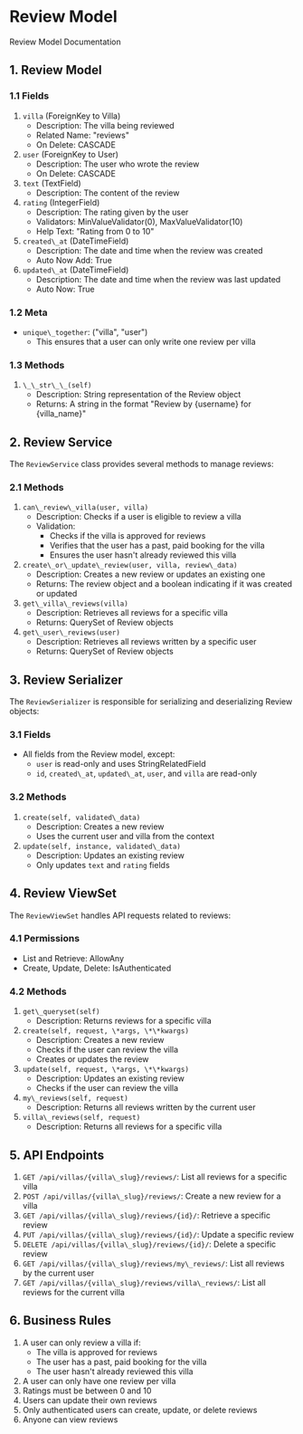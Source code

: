 # Review Model   
Review Model Documentation   
## 1. Review Model   
### 1.1 Fields   
1. `villa` (ForeignKey to Villa)   
    - Description: The villa being reviewed   
    - Related Name: "reviews"   
    - On Delete: CASCADE   
2. `user` (ForeignKey to User)   
    - Description: The user who wrote the review   
    - On Delete: CASCADE   
3. `text` (TextField)   
    - Description: The content of the review   
4. `rating` (IntegerField)   
    - Description: The rating given by the user   
    - Validators: MinValueValidator(0), MaxValueValidator(10)   
    - Help Text: "Rating from 0 to 10"   
5. `created\_at` (DateTimeField)   
    - Description: The date and time when the review was created   
    - Auto Now Add: True   
6. `updated\_at` (DateTimeField)   
    - Description: The date and time when the review was last updated   
    - Auto Now: True   
   
### 1.2 Meta   
- `unique\_together`: ("villa", "user")   
    - This ensures that a user can only write one review per villa   
   
### 1.3 Methods   
1. `\_\_str\_\_(self)`   
    - Description: String representation of the Review object   
    - Returns: A string in the format "Review by {username} for {villa\_name}"   
   
## 2. Review Service   
The `ReviewService` class provides several methods to manage reviews:   
### 2.1 Methods   
1. `can\_review\_villa(user, villa)`   
    - Description: Checks if a user is eligible to review a villa   
    - Validation:   
        - Checks if the villa is approved for reviews   
        - Verifies that the user has a past, paid booking for the villa   
        - Ensures the user hasn't already reviewed this villa   
2. `create\_or\_update\_review(user, villa, review\_data)`   
    - Description: Creates a new review or updates an existing one   
    - Returns: The review object and a boolean indicating if it was created or updated   
3. `get\_villa\_reviews(villa)`   
    - Description: Retrieves all reviews for a specific villa   
    - Returns: QuerySet of Review objects   
4. `get\_user\_reviews(user)`   
    - Description: Retrieves all reviews written by a specific user   
    - Returns: QuerySet of Review objects   
   
## 3. Review Serializer   
The `ReviewSerializer` is responsible for serializing and deserializing Review objects:   
### 3.1 Fields   
- All fields from the Review model, except:   
    - `user` is read-only and uses StringRelatedField   
    - `id`, `created\_at`, `updated\_at`, `user`, and `villa` are read-only   
   
### 3.2 Methods   
1. `create(self, validated\_data)`   
    - Description: Creates a new review   
    - Uses the current user and villa from the context   
2. `update(self, instance, validated\_data)`   
    - Description: Updates an existing review   
    - Only updates `text` and `rating` fields   
   
## 4. Review ViewSet   
The `ReviewViewSet` handles API requests related to reviews:   
### 4.1 Permissions   
- List and Retrieve: AllowAny   
- Create, Update, Delete: IsAuthenticated   
   
### 4.2 Methods   
1. `get\_queryset(self)`   
    - Description: Returns reviews for a specific villa   
2. `create(self, request, \*args, \*\*kwargs)`   
    - Description: Creates a new review   
    - Checks if the user can review the villa   
    - Creates or updates the review   
3. `update(self, request, \*args, \*\*kwargs)`   
    - Description: Updates an existing review   
    - Checks if the user can review the villa   
4. `my\_reviews(self, request)`   
    - Description: Returns all reviews written by the current user   
5. `villa\_reviews(self, request)`   
    - Description: Returns all reviews for a specific villa   
   
## 5. API Endpoints   
1. `GET /api/villas/{villa\_slug}/reviews/`: List all reviews for a specific villa   
2. `POST /api/villas/{villa\_slug}/reviews/`: Create a new review for a villa   
3. `GET /api/villas/{villa\_slug}/reviews/{id}/`: Retrieve a specific review   
4. `PUT /api/villas/{villa\_slug}/reviews/{id}/`: Update a specific review   
5. `DELETE /api/villas/{villa\_slug}/reviews/{id}/`: Delete a specific review   
6. `GET /api/villas/{villa\_slug}/reviews/my\_reviews/`: List all reviews by the current user   
7. `GET /api/villas/{villa\_slug}/reviews/villa\_reviews/`: List all reviews for the current villa   
   
## 6. Business Rules   
1. A user can only review a villa if:   
    - The villa is approved for reviews   
    - The user has a past, paid booking for the villa   
    - The user hasn't already reviewed this villa   
2. A user can only have one review per villa   
3. Ratings must be between 0 and 10   
4. Users can update their own reviews   
5. Only authenticated users can create, update, or delete reviews   
6. Anyone can view reviews   
